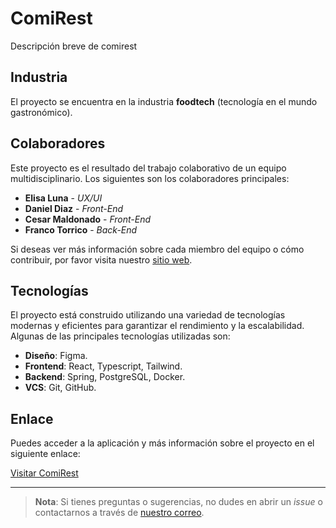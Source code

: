 # ComiRest

Descripción breve de comirest

## Industria

El proyecto se encuentra en la industria **foodtech** (tecnología en el mundo gastronómico).

## Colaboradores

Este proyecto es el resultado del trabajo colaborativo de un equipo multidisciplinario. Los siguientes son los colaboradores principales:

- **Elisa Luna** - *UX/UI*
- **Daniel Diaz** - *Front-End*
- **Cesar Maldonado** - *Front-End*
- **Franco Torrico** - *Back-End*


Si deseas ver más información sobre cada miembro del equipo o cómo contribuir, por favor visita nuestro [sitio web](https://www.google.com).

## Tecnologías

El proyecto está construido utilizando una variedad de tecnologías modernas y eficientes para garantizar el rendimiento y la escalabilidad. Algunas de las principales tecnologías utilizadas son:

- **Diseño**: Figma.
- **Frontend**: React, Typescript, Tailwind.
- **Backend**: Spring, PostgreSQL, Docker.
- **VCS**: Git, GitHub.

## Enlace

Puedes acceder a la aplicación y más información sobre el proyecto en el siguiente enlace:

[Visitar ComiRest](https://www.google.com)

---

> **Nota**: Si tienes preguntas o sugerencias, no dudes en abrir un *issue* o contactarnos a través de [nuestro correo](mailto:support@comirest.com).

